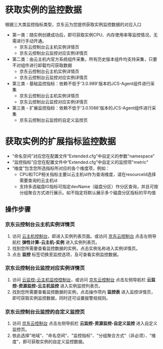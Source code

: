 # 获取实例的监控数据
根据三大类监控指标类型，京东云为您提供获取实例监控数据的对应入口
* 第一类：随实例创建成功后，即可获取实例CPU、内存使用率等监控情况，无需进行手动开通。
  * 京东云控制台云主机实例详情页
  * 京东云控制台云监控对应实例详情页
* 第二类：由云主机内官方系统组件采集，所有历史版本组件均支持采集，只要不对组件进行卸载均可获取数据
  * 京东云控制台云主机实例详情页
  * 京东云控制台云监控对应实例详情页
* 第三类 - 基础监控指标：依赖不低于'3.0.989'版本的JCS-Agent组件进行采集
  * 京东云控制台云主机实例详情页
  * 京东云控制台云监控对应实例详情页
* 第三类 - 扩展监控指标：依赖不低于'3.0.1086'版本的JCS-Agent组件进行采集
  * 京东云控制台云监控的自定义监控页

# 获取实例的扩展指标监控数据
* “命名空间”对应您在配置文件“Extended.cfg”中自定义的参数"namespace" 
* “监控指标”应您在配置文件中“Extended.cfg”中自定义的监控项"metric"
* “维度”包含您所选指标所对应的各个维度项，例如：
  * CPU和TCP相关指标主要以云主机id作为查询维度，请在resourceId选择需要查询的云主机id
  * 支持多选磁盘IO指标可指定devName（磁盘分区）作分区查询，并且可按分组聚合方式进行展示。如不指定将默认展示多个磁盘分区指标的平均值


## 操作步骤

### 京东云控制台云主机实例详情页
1. 访问 [云主机控制台][1]，即进入实例列表页面。或访问 [京东云控制台][2] 点击左侧导航栏 **弹性计算-云主机-实例** 进入实例列表页。
2. 找到您所需要查看监控数据的实例，点击实例名称进入实例详情页。
3. 点击 **监控** 标签切换至监控选项，及可查看实例监控数据。

### 京东云控制台云监控对应实例详情页
1. 访问 [云监控-云主机监控控制台][3]，或访问 [京东云控制台][4] 点击左侧导航栏 **云监控-资源监控-云主机监控** 进入实例监控列表页。
2. 找到您所需要查看监控数据的实例，点击操作项内 **监控表** 进入监控详情页，即可获取实例监控数据，同时还可设置报警规规则。

### 京东云控制台云监控的自定义监控页
1. 访问 [京东云控制台][5] 点击左侧导航栏 **云监控-资源监控-自定义监控** 进入自定义监控页。
2. 依此选择"地域"、"命名空间"、"监控指标"、"分组聚合方式"（非必须）、"维度"，即可获取实例的自定义监控数据。


  [1]: https://cns-console.jdcloud.com/host/compute/list
  [2]: https://console.jdcloud.com/
  [3]: https://cms-console.jdcloud.com/serverMonitor
  [4]: https://console.jdcloud.com/
  [5]: https://console.jdcloud.com/
  
  
